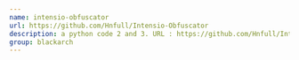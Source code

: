```yaml
---
name: intensio-obfuscator
url: https://github.com/Hnfull/Intensio-Obfuscator
description: a python code 2 and 3. URL : https://github.com/Hnfull/Intensio-Obfuscator Groups : blackarch blackarch-misc
group: blackarch
---
```

